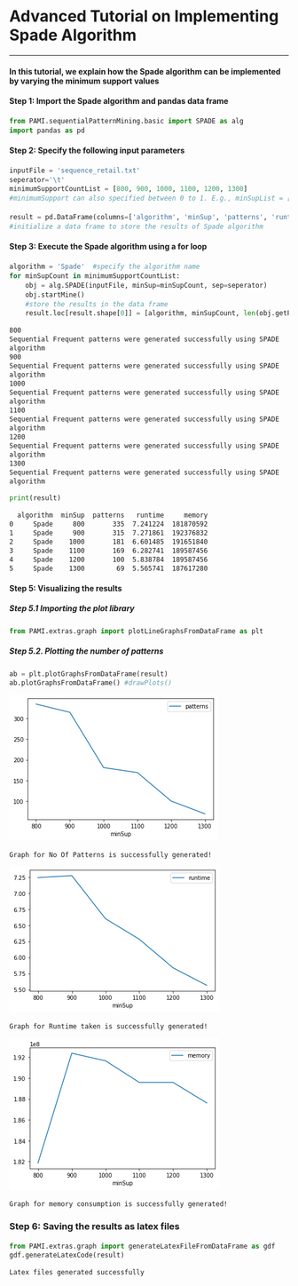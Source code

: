 # Advanced Tutorial on Implementing Spade Algorithm
***

#### In this tutorial, we explain how the Spade algorithm  can be implemented by varying the minimum support values

#### Step 1: Import the Spade algorithm and pandas data frame


```python
from PAMI.sequentialPatternMining.basic import SPADE as alg
import pandas as pd
```

#### Step 2: Specify the following input parameters


```python
inputFile = 'sequence_retail.txt'
seperator='\t'
minimumSupportCountList = [800, 900, 1000, 1100, 1200, 1300] 
#minimumSupport can also specified between 0 to 1. E.g., minSupList = [0.005, 0.006, 0.007, 0.008, 0.009]

result = pd.DataFrame(columns=['algorithm', 'minSup', 'patterns', 'runtime', 'memory']) 
#initialize a data frame to store the results of Spade algorithm
```

#### Step 3: Execute the Spade algorithm using a for loop


```python
algorithm = 'Spade'  #specify the algorithm name
for minSupCount in minimumSupportCountList:
    obj = alg.SPADE(inputFile, minSup=minSupCount, sep=seperator)
    obj.startMine()
    #store the results in the data frame
    result.loc[result.shape[0]] = [algorithm, minSupCount, len(obj.getPatterns()), obj.getRuntime(), obj.getMemoryRSS()]

```

    800
    Sequential Frequent patterns were generated successfully using SPADE algorithm 
    900
    Sequential Frequent patterns were generated successfully using SPADE algorithm 
    1000
    Sequential Frequent patterns were generated successfully using SPADE algorithm 
    1100
    Sequential Frequent patterns were generated successfully using SPADE algorithm 
    1200
    Sequential Frequent patterns were generated successfully using SPADE algorithm 
    1300
    Sequential Frequent patterns were generated successfully using SPADE algorithm 



```python
print(result)
```

      algorithm  minSup  patterns   runtime     memory
    0     Spade     800       335  7.241224  181870592
    1     Spade     900       315  7.271861  192376832
    2     Spade    1000       181  6.601485  191651840
    3     Spade    1100       169  6.282741  189587456
    4     Spade    1200       100  5.838784  189587456
    5     Spade    1300        69  5.565741  187617280


#### Step 5: Visualizing the results

##### Step 5.1 Importing the plot library


```python
from PAMI.extras.graph import plotLineGraphsFromDataFrame as plt
```

##### Step 5.2. Plotting the number of patterns


```python
ab = plt.plotGraphsFromDataFrame(result)
ab.plotGraphsFromDataFrame() #drawPlots()
```


    
![png](output_14_0.png)
    


    Graph for No Of Patterns is successfully generated!



    
![png](output_14_2.png)
    


    Graph for Runtime taken is successfully generated!



    
![png](output_14_4.png)
    


    Graph for memory consumption is successfully generated!


### Step 6: Saving the results as latex files


```python
from PAMI.extras.graph import generateLatexFileFromDataFrame as gdf
gdf.generateLatexCode(result)
```

    Latex files generated successfully



```python

```

